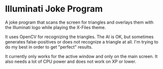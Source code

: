 # Illuminati Joke Program

A joke program that scans the screen for triangles and overlays them with the Illuminati logo while playing the X-Files theme.

It uses OpenCV for recognizing the triangles. The AI is OK, but sometimes generates false-positives or does not recognize a triangle at all. I'm trying to do my best in order to get "perfect" results.

It currently only works for the active window and only on the main screen. It also needs a lot of CPU power and does not work on XP or lower.
